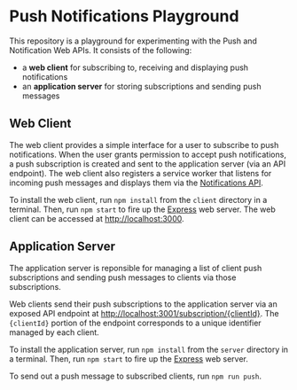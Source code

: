 # Push Notifications Playground
This repository is a playground for experimenting with the Push and Notification Web APIs. It consists of the following:
- a __web client__ for subscribing to, receiving and displaying push notifications
- an __application server__ for storing subscriptions and sending push messages

## Web Client 
The web client provides a simple interface for a user to subscribe to push notifications. When the user grants permission to accept push notifications, a push subscription is created and sent to the application server (via an API endpoint). The web client also registers a service worker that listens for incoming push messages and displays them via the [Notifications API](https://developer.mozilla.org/en-US/docs/Web/API/Notifications_API).

To install the web client, run `npm install` from the `client` directory in a terminal. Then, run `npm start` to fire up the [Express](https://expressjs.com/) web server. The web client can be accessed at [http://localhost:3000](http://localhost:3000).

## Application Server
The application server is reponsible for managing a list of client push subscriptions and sending push messages to clients via those subscriptions.

Web clients send their push subscriptions to the application server via an exposed API endpoint at [http://localhost:3001/subscription/{clientId}](http://localhost:3001/subscription/{clientId}). The `{clientId}` portion of the endpoint corresponds to a unique identifier managed by each client.

To install the application server, run `npm install` from the `server` directory in a terminal. Then, run `npm start` to fire up the [Express](https://expressjs.com/) web server. 

To send out a push message to subscribed clients, run `npm run push`.